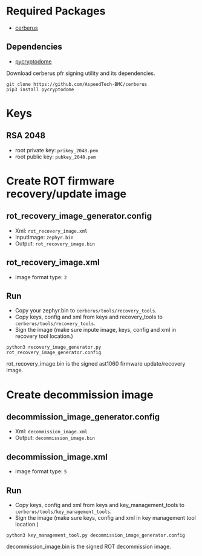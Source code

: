 # Required Packages
- [cerberus](https://github.com/AspeedTech-BMC/cerberus)

## Dependencies
- [pycryptodome](https://pypi.org/project/pycryptodome/)

Download cerberus pfr signing utility and its dependencies.

```
git clone https://github.com/AspeedTech-BMC/cerberus
pip3 install pycryptodome
```

# Keys
## RSA 2048
- root private key: `prikey_2048.pem`
- root public key: `pubkey_2048.pem`

# Create ROT firmware recovery/update image
## rot_recovery_image_generator.config
- Xml: `rot_recovery_image.xml`
- InputImage: `zephyr.bin`
- Output: `rot_recovery_image.bin`

## rot_recovery_image.xml
- image format type: `2`

## Run
- Copy your zephyr.bin to `cerberus/tools/recovery_tools`.
- Copy keys, config and xml from keys and recovery_tools to `cerberus/tools/recovery_tools`.
- Sign the image (make sure inpute image, keys, config and xml in recovery tool location.)

```
python3 recovery_image_generator.py rot_recovery_image_generator.config
```

rot_recovery_image.bin is the signed ast1060 firmware update/recovery image.

# Create decommission image
## decommission_image_generator.config
- Xml: `decommission_image.xml`
- Output: `decommission_image.bin`

## decommission_image.xml
- image format type: `5`

## Run
- Copy keys, config and xml from keys and key_management_tools to `cerberus/tools/key_management_tools`.
- Sign the image (make sure keys, config and xml in key management tool location.)

```
python3 key_management_tool.py decommission_image_generator.config
```

decommission_image.bin is the signed ROT decommission image.

